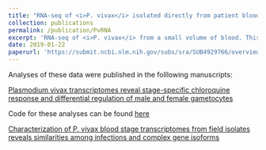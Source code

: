 ```yaml
---
title: "RNA-seq of <i>P. vivax</i> isolated directly from patient blood"
collection: publications
permalink: /publication/PvRNA
excerpt: 'RNA-seq of <i>P. vivax</i> from a small volume of blood. This data was collected and analyzed while I was a postdoc with [Dr. David Serre](https://www.igs.umaryland.edu/labs/serre/).'
date: 2019-01-22
paperurl: 'https://submit.ncbi.nlm.nih.gov/subs/sra/SUB4929766/overview'
---
```

Analyses of these data were published in the folllowing manuscripts:

[Plasmodium vivax transcriptomes reveal stage-specific chloroquine response and differential regulation of male and female gametocytes](https://www.nature.com/articles/s41467-019-08312-z)

Code for these analyses can be found [here](https://github.com/atomadam2/PvCQ_RNAseq)

[Characterization of P. vivax blood stage transcriptomes from field isolates reveals similarities among infections and complex gene isoforms](https://www.nature.com/articles/s41598-017-07275-9/briefing/signup/?origin=Nature&originReferralPoint=EmailBanner)

